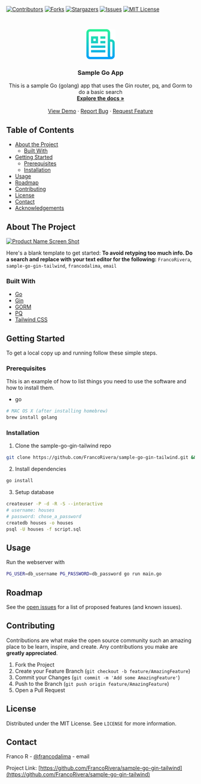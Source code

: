 <!-- PROJECT SHIELDS -->
<!--
*** I'm using markdown "reference style" links for readability.
*** Reference links are enclosed in brackets [ ] instead of parentheses ( ).
*** See the bottom of this document for the declaration of the reference variables
*** for contributors-url, forks-url, etc. This is an optional, concise syntax you may use.
*** https://www.markdownguide.org/basic-syntax/#reference-style-links
-->
[![Contributors][contributors-shield]][contributors-url]
[![Forks][forks-shield]][forks-url]
[![Stargazers][stars-shield]][stars-url]
[![Issues][issues-shield]][issues-url]
[![MIT License][license-shield]][license-url]



<!-- PROJECT LOGO -->
<br />
<p align="center">
  <a href="https://github.com/FrancoRivera/sample-go-gin-tailwind">
    <img src="assets/static/logo.png" alt="Logo" width="80" height="80">
  </a>

  <h3 align="center">Sample Go App</h3>

  <p align="center">
    This is a sample Go (golang) app that uses the Gin router, pq, and Gorm to do a basic search
    <br />
    <a href="https://github.com/FrancoRivera/sample-go-gin-tailwind"><strong>Explore the docs »</strong></a>
    <br />
    <br />
    <a href="https://github.com/FrancoRivera/sample-go-gin-tailwind">View Demo</a>
    ·
    <a href="https://github.com/FrancoRivera/sample-go-gin-tailwind/issues">Report Bug</a>
    ·
    <a href="https://github.com/FrancoRivera/sample-go-gin-tailwind/issues">Request Feature</a>
  </p>
</p>



<!-- TABLE OF CONTENTS -->
## Table of Contents

* [About the Project](#about-the-project)
  * [Built With](#built-with)
* [Getting Started](#getting-started)
  * [Prerequisites](#prerequisites)
  * [Installation](#installation)
* [Usage](#usage)
* [Roadmap](#roadmap)
* [Contributing](#contributing)
* [License](#license)
* [Contact](#contact)
* [Acknowledgements](#acknowledgements)



<!-- ABOUT THE PROJECT -->
## About The Project

[![Product Name Screen Shot][product-screenshot]](https://example.com)

Here's a blank template to get started:
**To avoid retyping too much info. Do a search and replace with your text editor for the following:**
`FrancoRivera`, `sample-go-gin-tailwind`, `francodalima`, `email`


### Built With

* [Go]()
* [Gin]()
* [GORM]()
* [PQ]()
* [Tailwind CSS]()


<!-- GETTING STARTED -->
## Getting Started

To get a local copy up and running follow these simple steps.

### Prerequisites

This is an example of how to list things you need to use the software and how to install them.
* go
```sh
# MAC OS X (after installing homebrew)
brew install golang
```

### Installation

1. Clone the sample-go-gin-tailwind repo
```sh
git clone https://github.com/FrancoRivera/sample-go-gin-tailwind.git && cd sample-go-gin-tailwind
```
2. Install dependencies
```sh
go install
```

3. Setup database
```sh
createuser -P -d -R -S --interactive
# username: houses
# password: chose_a_password
createdb houses -o houses
psql -U houses -f script.sql
```

<!-- USAGE EXAMPLES -->
## Usage

Run the webserver with

```sh
PG_USER=db_username PG_PASSWORD=db_password go run main.go
```



<!-- ROADMAP -->
## Roadmap

See the [open issues](https://github.com/FrancoRivera/sample-go-gin-tailwind/issues) for a list of proposed features (and known issues).



<!-- CONTRIBUTING -->
## Contributing

Contributions are what make the open source community such an amazing place to be learn, inspire, and create. Any contributions you make are **greatly appreciated**.

1. Fork the Project
2. Create your Feature Branch (`git checkout -b feature/AmazingFeature`)
3. Commit your Changes (`git commit -m 'Add some AmazingFeature'`)
4. Push to the Branch (`git push origin feature/AmazingFeature`)
5. Open a Pull Request



<!-- LICENSE -->
## License

Distributed under the MIT License. See `LICENSE` for more information.



<!-- CONTACT -->
## Contact

Franco R - [@francodalima](https://twitter.com/francodalima) - email

Project Link: [https://github.com/FrancoRivera/sample-go-gin-tailwind](https://github.com/FrancoRivera/sample-go-gin-tailwind)



<!-- ACKNOWLEDGEMENTS -->
<!-- ## Acknowledgements -->

<!-- * [Me]() -->



<!-- MARKDOWN LINKS & IMAGES -->
<!-- https://www.markdownguide.org/basic-syntax/#reference-style-links -->
[contributors-shield]: https://img.shields.io/github/contributors/FrancoRivera/sample-go-gin-tailwind.svg?style=flat-square
[contributors-url]: https://github.com/FrancoRivera/sample-go-gin-tailwind/graphs/contributors
[forks-shield]: https://img.shields.io/github/forks/FrancoRivera/sample-go-gin-tailwind.svg?style=flat-square
[forks-url]: https://github.com/FrancoRivera/sample-go-gin-tailwind/network/members
[stars-shield]: https://img.shields.io/github/stars/FrancoRivera/sample-go-gin-tailwind.svg?style=flat-square
[stars-url]: https://github.com/FrancoRivera/sample-go-gin-tailwind/stargazers
[issues-shield]: https://img.shields.io/github/issues/FrancoRivera/sample-go-gin-tailwind.svg?style=flat-square
[issues-url]: https://github.com/FrancoRivera/sample-go-gin-tailwind/issues
[license-shield]: https://img.shields.io/github/license/FrancoRivera/sample-go-gin-tailwind.svg?style=flat-square
[license-url]: https://github.com/FrancoRivera/sample-go-gin-tailwind/blob/master/LICENSE.txt
[product-screenshot]: images/screenshot.png

